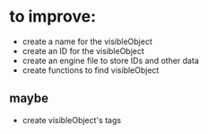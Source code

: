 # to improve:
  - create a name for the visibleObject
  - create an ID for the visibleObject
  - create an engine file to store IDs and other data
  - create functions to find visibleObject
## maybe 
  - create visibleObject's tags
